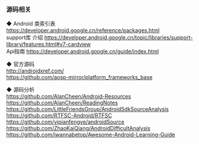 ### 源码相关  


◆ Android 类索引表  
https://developer.android.google.cn/reference/packages.html  
support库 介绍  https://developer.android.google.cn/topic/libraries/support-library/features.html#v7-cardview  
Api指南  https://developer.android.google.cn/guide/index.html  

◆ 官方源码  
http://androidxref.com/  
https://github.com/aosp-mirror/platform_frameworks_base  

◆ 源码分析  
https://github.com/AlanCheen/Android-Resources  
https://github.com/AlanCheen/ReadingNotes  
https://github.com/LittleFriendsGroup/AndroidSdkSourceAnalysis  
https://github.com/RTFSC-Android/RTFSC  
https://github.com/yipianfengye/androidSource  
https://github.com/ZhaoKaiQiang/AndroidDifficultAnalysis  
https://github.com/iwannabetop/Awesome-Android-Learning-Guide  

